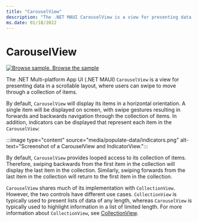 ```yaml
---
title: "CarouselView"
description: "The .NET MAUI CarouselView is a view for presenting data in a scrollable layout, where users can swipe to move through a collection of items."
ms.date: 01/18/2022
---
```


# CarouselView

[![Browse sample.](~/media/code-sample.png) Browse the sample](/samples/dotnet/maui-samples/userinterface-carouselview)

The .NET Multi-platform App UI (.NET MAUI) `CarouselView` is a view for presenting data in a scrollable layout, where users can swipe to move through a collection of items.

By default, `CarouselView` will display its items in a horizontal orientation. A single item will be displayed on screen, with swipe gestures resulting in forwards and backwards navigation through the collection of items. In addition, indicators can be displayed that represent each item in the `CarouselView`:

:::image type="content" source="media/populate-data/indicators.png" alt-text="Screenshot of a CarouselView and IndicatorView.":::

By default, `CarouselView` provides looped access to its collection of items. Therefore, swiping backwards from the first item in the collection will display the last item in the collection. Similarly, swiping forwards from the last item in the collection will return to the first item in the collection.

`CarouselView` shares much of its implementation with `CollectionView`. However, the two controls have different use cases. `CollectionView` is typically used to present lists of data of any length, whereas `CarouselView` is typically used to highlight information in a list of limited length. For more information about `CollectionView`, see [CollectionView](~/user-interface/controls/collectionview/index.md).
